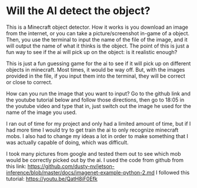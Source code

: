# Will the AI detect the object? 

This is a Minecraft object detector. How it works is you download an image from the internet, or you can take a picture/screenshot in-game of a object. Then, you use the terminal to input the name of the file of the image, and it will output the name of what it thinks is the object. The point of this is just a fun way to see if the ai will pick up on the object: is it realistic enough? 

This is just a fun guessing game for the ai to see if it will pick up on different objects in minecraft. Most times, it would be way off. But, with the images provided in the file, if you input them into the terminal, they will be correct or close to correct.

How can you run the image that you want to input? Go to the github link and the youtube tutorial below and follow those directions, then go to 18:05 in the youtube video and type that in, just switch out the image he used for the name of the image you used. 

I ran out of time for my project and only had a limited amount of time, but if I had more time I would try to get train the ai to only recognize minecraft mobs. I also had to change my ideas a lot in order to make something that I was actually capable of doing, which was difficult. 

I took many pictures from google and tested them out to see which mob would be correctly picked out by the ai.
I used the code from github from this link: https://github.com/dusty-nv/jetson-inference/blob/master/docs/imagenet-example-python-2.md
I followed this tutorial: https://youtu.be/QatH8iF0Efk
